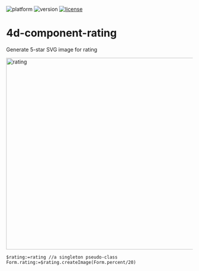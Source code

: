 ![platform](https://img.shields.io/static/v1?label=platform&message=osx-64%20|%20win-32%20|%20win-64&color=blue)
![version](https://img.shields.io/badge/version-18%2B-EB8E5F)
[![license](https://img.shields.io/github/license/miyako/4d-component-rating)](LICENSE)

# 4d-component-rating
Generate 5-star SVG image for rating

<img width="517" alt="rating" src="https://user-images.githubusercontent.com/1725068/102789007-d8934000-43e6-11eb-8fb7-78497e4b951b.png">

```4d
$rating:=rating //a singleton pseudo-class
Form.rating:=$rating.createImage(Form.percent/20)
```
